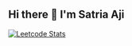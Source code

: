 ## Hi there 👋 I'm Satria Aji
[![Leetcode Stats](https://leetcard.jacoblin.cool/satriaye)](https://leetcode.com/satriaye)


<!--
**satriaaji98/satriaaji98** is a ✨ _special_ ✨ repository because its `README.md` (this file) appears on your GitHub profile.

Here are some ideas to get you started:

- 🔭 I’m currently working on ...
- 🌱 I’m currently learning ...
- 👯 I’m looking to collaborate on ...
- 🤔 I’m looking for help with ...
- 💬 Ask me about ...
- 📫 How to reach me: ...
- 😄 Pronouns: ...
- ⚡ Fun fact: ...
-->
